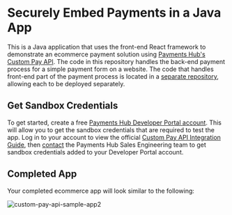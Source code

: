 # Securely Embed Payments in a Java App

This is a Java application that uses the front-end React framework to demonstrate an ecommerce payment solution using <a href='https://developer.paymentshub.com/products/full-featured/custom-pay-api' target='_blank'>Payments Hub's Custom Pay API</a>. The code in this repository handles the back-end payment process for a simple payment form on a website. The code that handles front-end part of the payment process is located in a <a href='https://github.com/PaymentsHubDevelopers/PaymentsHub-React-Custom-Pay-API'>separate repository</a>, allowing each to be deployed separately.

## Get Sandbox Credentials

To get started, create a free [Payments Hub Developer Portal account](https://developer.paymentshub.com/auth/signup). This will allow you to get the sandbox credentials that are required to test the app. Log in to your account to view the official [Custom Pay API Integration Guide](https://developer.paymentshub.com/products/full-featured/custom-pay-api/integration), then [contact](https://developer.paymentshub.com/contact) the Payments Hub Sales Engineering team to get sandbox credentials added to your Developer Portal account.

## Completed App

Your completed ecommerce app will look similar to the following:

![custom-pay-api-sample-app2](https://github.com/PaymentsHubDevelopers/PaymentsHub-Java-Custom-Pay-API/assets/136620102/4db14952-dbe4-4b18-8b45-50025d8a416d)

